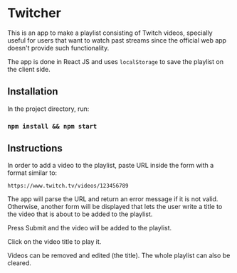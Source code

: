 # Twitcher

This is an app to make a playlist consisting of Twitch videos, specially useful for users that want to watch past streams since the official web app doesn't provide such functionality.

The app is done in React JS and uses `localStorage` to save the playlist on the client side.

## Installation

In the project directory, run:

### `npm install && npm start`

## Instructions

In order to add a video to the playlist, paste URL inside the form with a format similar to:

`https://www.twitch.tv/videos/123456789`

The app will parse the URL and return an error message if it is not valid. Otherwise, another form will be displayed that lets the user write a title to the video that is about to be added to the playlist.

Press Submit and the video will be added to the playlist.

Click on the video title to play it.

Videos can be removed and edited (the title). The whole playlist can also be cleared.

